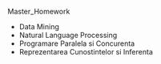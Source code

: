 Master_Homework

* Data Mining
* Natural Language Processing
* Programare Paralela si Concurenta
* Reprezentarea Cunostintelor si Inferenta